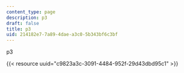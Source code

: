 ```yaml
---
content_type: page
description: p3
draft: false
title: p3
uid: 214182e7-7a89-4dae-a3c0-5b343bf6c3bf
---
```

p3 

{{< resource uuid="c9823a3c-3091-4484-952f-29d43dbd95c1" >}}